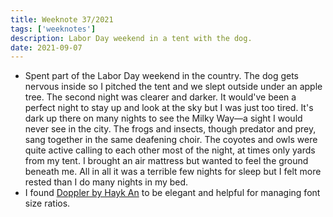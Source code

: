 ```yaml
---
title: Weeknote 37/2021
tags: ['weeknotes']
description: Labor Day weekend in a tent with the dog. 
date: 2021-09-07
---
```

- Spent part of the Labor Day weekend in the country. The dog gets nervous inside so I pitched the tent and we slept outside under an apple tree. The second night was clearer and darker. It would've been a perfect night to stay up and look at the sky but I was just too tired. It's dark up there on many nights to see the Milky Way—a sight I would never see in the city. The frogs and insects, though predator and prey, sang together in the same deafening choir. The coyotes and owls were quite active calling to each other most of the night, at times only yards from my tent. I brought an air mattress but wanted to feel the ground beneath me. All in all it was a terrible few nights for sleep but I felt more rested than I do many nights in my bed. 
- I found [Doppler by Hayk An](https://hihayk.github.io/doppler/) to be elegant and helpful for managing font size ratios. 